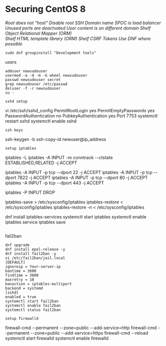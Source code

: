 # Securing CentOS 8

_Root does not "host"_
_Disable root SSH_
_Domain name SPOC is load balancer_
_Unused ports are deactvated_
_User content is on different domain_
_Shelf Object Relational Mapper (ORM)_  
_Shelf HTML template library (ORM)_
_Shelf CSRF Tokens_
_Use DNF where possible_

```
sudo dnf groupinstall "Development tools"
```
users
```
adduser newsudouser
usermod -a -d -m -G wheel newsudouser
passwd newsudouser secret
grep newsudouser /etc/passwd
deluser -f -r newsudouser
su -
```
```
sshd setup
```
vi /etc/ssh/sshd_config
PermitRootLogin yes
PermitEmptyPasswords yes
PasswordAuthentication no
PubkeyAuthentication yes
Port 7753
systemctl restart sshd
systemctl enable sshd
```
ssh keys
```
ssh-keygen -b
ssh-copy-id newuser@ip_address
```
setup iptables
```
iptables -L
iptables -A INPUT -m conntrack --ctstate ESTABLISHED,RELATED -j ACCEPT

iptables -A INPUT -p tcp --dport 22 -j ACCEPT
iptables -A INPUT -p tcp --dport 7822 -j ACCEPT
iptables -A INPUT -p tcp --dport 80 -j ACCEPT
iptables -A INPUT -p tcp --dport 443 -j ACCEPT

iptables -P INPUT DROP

iptables-save > /etc/sysconfig/iptables
iptables-restore < /etc/sysconfig/iptables
iptables-restore -n < /etc/sysconfig/iptables

dnf install iptables-services
systemctl start iptables
systemctl enable iptables
service iptables save
```
```
fail2ban
```
dnf upgrade
dnf install epel-release -y
dnf install fail2ban -y
vi /etc/fail2ban/jail.local
[DEFAULT]
ignoreip = Your-server-ip
bantime = 3600
findtime = 3600
maxretry = 10
banaction = iptables-multiport
backend = systemd
[sshd]
enabled = true
systemctl start fail2ban
systemctl enable fail2ban
systemctl status fail2ban
```
```
setup firewalld
```
firewall-cmd --permanent --zone=public --add-service=http
firewall-cmd --permanent --zone=public --add-service=https
firewall-cmd --reload
systemctl start firewalld
systemctl enable firewalld
```
